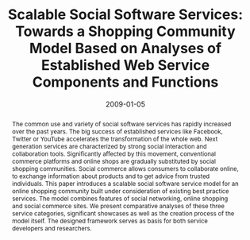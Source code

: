---
abstract: The common use and variety of social software services has rapidly increased
  over the past years. The big success of established services like Facebook, Twitter
  or YouTube accelerates the transformation of the whole web. Next generation services
  are characterized by strong social interaction and collaboration tools. Significantly
  affected by this movement, conventional commerce platforms and online shops are
  gradually substituted by social shopping communities. Social commerce allows consumers
  to collaborate online, to exchange information about products and to get advice
  from trusted individuals. This paper introduces a scalable social software service
  model for an online shopping community built under consideration of existing best
  practice services. The model combines features of social networking, online shopping
  and social commerce sites. We present comparative analyses of these three service
  categories, significant showcases as well as the creation process of the model itself.
  The designed framework serves as basis for both service developers and researchers.
authors:
- Peter Leitner
- Thomas Grechenig
date: '2009-01-05'
featured: false
links:
- name: Publik
  url: https://publik.tuwien.ac.at/showentry.php?ID=183619&lang=1
publication_types:
- '0'
publishDate: '2009-01-05'
title: 'Scalable Social Software Services: Towards a Shopping Community Model Based
  on Analyses of Established Web Service Components and Functions'
url_pdf: ''
---